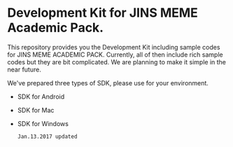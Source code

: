 # Development Kit for JINS MEME Academic Pack.
This repository provides you the Development Kit including sample codes for JINS MEME ACADEMIC PACK. Currently, all of then include rich sample codes but they are bit complicated. We are planning to make it simple in the near future. 

We've prepared three types of SDK, please use for your environment.
* SDK for Android
* SDK for Mac
* SDK for Windows
  
  `Jan.13.2017 updated`
